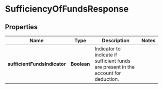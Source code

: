 # SufficiencyOfFundsResponse

## Properties
Name | Type | Description | Notes
------------ | ------------- | ------------- | -------------
**sufficientFundsIndicator** | **Boolean** | Indicator to indicate if sufficient funds are present in the account for deduction. | 
